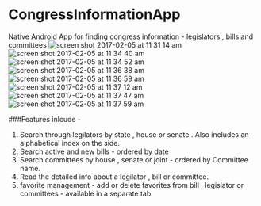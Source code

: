 # CongressInformationApp
Native Android App for finding congress information - legislators , bills and committees
![screen shot 2017-02-05 at 11 31 14 am](https://cloud.githubusercontent.com/assets/12999962/22629275/bf435276-eb97-11e6-9944-6a344e5bf347.png)
![screen shot 2017-02-05 at 11 34 40 am](https://cloud.githubusercontent.com/assets/12999962/22629276/bf55133a-eb97-11e6-8b16-205554413606.png)
![screen shot 2017-02-05 at 11 34 52 am](https://cloud.githubusercontent.com/assets/12999962/22629278/bf60cc70-eb97-11e6-8216-58bff0391e0b.png)
![screen shot 2017-02-05 at 11 36 38 am](https://cloud.githubusercontent.com/assets/12999962/22629277/bf5fab38-eb97-11e6-8933-46cb36d186a6.png)
![screen shot 2017-02-05 at 11 36 59 am](https://cloud.githubusercontent.com/assets/12999962/22629279/bf622890-eb97-11e6-95e5-64818fa77720.png)
![screen shot 2017-02-05 at 11 37 12 am](https://cloud.githubusercontent.com/assets/12999962/22629280/c3339a26-eb97-11e6-8e99-5b0381a2380c.png)
![screen shot 2017-02-05 at 11 37 47 am](https://cloud.githubusercontent.com/assets/12999962/22629282/c33477d4-eb97-11e6-8d7a-4712d013c918.png)
![screen shot 2017-02-05 at 11 37 59 am](https://cloud.githubusercontent.com/assets/12999962/22629281/c333fa3e-eb97-11e6-86ac-2442510bd4d9.png)

###Features inlcude -
1. Search through legilators by state , house or senate . Also includes an alphabetical index on the side.
2. Search active and new bills - ordered by date
3. Search committees by house , senate or joint - ordered by Committee name.
4. Read the detailed info about a legilator , bill or committee.
5. favorite management - add or delete favorites from bill , legislator or committees - available in a separate tab.
